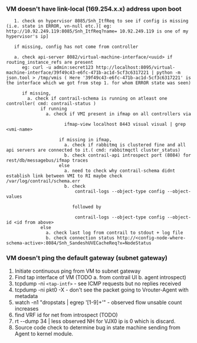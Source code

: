### VM doesn't have link-local (169.254.x.x) address upon boot

       1. check on hypervisor 8085/Snh_ItfReq to see if config is missing (i.e. state in ERROR, vn-null etc.)[ eg: http://10.92.249.119:8085/Snh_ItfReq?name= 10.92.249.119 is one of my hypervisor's ip]

       if missing, config has not come from controller

       a. check api-server 8082/virtual-machine-interface/<uuid> if routing_instance_refs are present
          eg: curl -u admin:secret123 http://localhost:8095/virtual-machine-interface/39f49c43-e6fc-471b-ac1d-5cf3c6317221 | python -m json.tool > /tmp/vmis ( Here '39f49c43-e6fc-471b-ac1d-5cf3c6317221' is the interface which we got from step 1. for whom ERROR state was seen)

          if missing,
            a. check if contrail-schema is running on atleast one controller( cmd: contrail-status )
                 if running
                   a. check if VMI present in ifmap on all controllers via 

                          ifmap-view localhost 8443 visual visual | grep <vmi-name>

                        if missing in ifmap,
                          a. check if rabbitmq is clustered fine and all api servers are connected to it.( cmd: rabbitmqctl cluster_status)
                          b. check contrail-api introspect port (8084) for rest/db/messagebus/ifmap traces
                        else
                          a. need to check why contrail-schema didnt establish link between VMI to RI maybe check /var/log/contrail/schema.err
                          b. check 
                              contrail-logs --object-type config --object-values 

                             followed by 

                              contrail-logs --object-type config --object-id <id from above>
                 else
                   a. check last log from contrail to stdout + log file
                   b. check connection status http://<config-node-where-schema-active>:8084/Snh_SandeshUVECacheReq?x=NodeStatus
                                                                                                                                                                                                                                                
### VM doesn't ping the default gateway (subnet gateway)
1. Initiate continuous ping from VM to subnet gateway
2. Find tap interface of VM (TODO a. from contrail UI b. agent introspect)
3. tcpdump -ni `<tap-intf>` - see ICMP requests but no replies received
4. tcpdump -ni pkt0 -X - don't see the packet going to Vrouter-Agent with metadata
5. watch -n1 "dropstats | egrep '[1-9]+'" - observed flow unsable count increases
6. find VRF id for net from introspect (TODO)
7. rt --dump 34 | less observed NH for VJX0 ip is 0 which is discard.
8. Source code check to determine bug in state machine sending from Agent to kernel module.